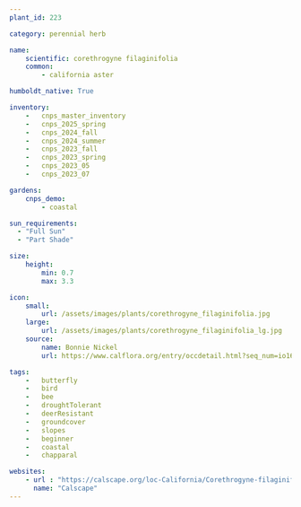 ```yaml
---
plant_id: 223 

category: perennial herb

name: 
    scientific: corethrogyne filaginifolia 
    common:  
        - california aster

humboldt_native: True

inventory: 
    -   cnps_master_inventory
    -   cnps_2025_spring
    -   cnps_2024_fall
    -   cnps_2024_summer
    -   cnps_2023_fall
    -   cnps_2023_spring
    -   cnps_2023_05 
    -   cnps_2023_07 

gardens:
    cnps_demo:
        - coastal

sun_requirements:
  - "Full Sun"
  - "Part Shade"

size:
    height: 
        min: 0.7
        max: 3.3

icon: 
    small: 
        url: /assets/images/plants/corethrogyne_filaginifolia.jpg 
    large: 
        url: /assets/images/plants/corethrogyne_filaginifolia_lg.jpg 
    source: 
        name: Bonnie Nickel 
        url: https://www.calflora.org/entry/occdetail.html?seq_num=io16137 

tags:  
    -   butterfly
    -   bird
    -   bee 
    -   droughtTolerant
    -   deerResistant
    -   groundcover
    -   slopes
    -   beginner
    -   coastal
    -   chapparal

websites:
    - url : "https://calscape.org/loc-California/Corethrogyne-filaginifolia-(California-Aster)"
      name: "Calscape"
---
```

